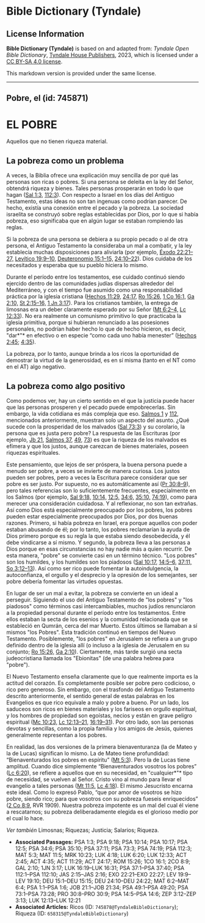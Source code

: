 # Bible Dictionary (Tyndale)

## License Information

**Bible Dictionary (Tyndale)** is based on and adapted from: _Tyndale Open Bible Dictionary_, [Tyndale House Publishers](https://tyndaleopenresources.com/), 2023, which is licensed under a [CC BY-SA 4.0 license](https://creativecommons.org/licenses/by-sa/4.0/legalcode.en).

This markdown version is provided under the same license.



--------------------------------

## Pobre, el (id: 745871)

EL POBRE
========

Aquellos que no tienen riqueza material.

La pobreza como un problema
---------------------------

A veces, la Biblia ofrece una explicación muy sencilla de por qué las personas son ricas o pobres. Si una persona se deleita en la ley del Señor, obtendrá riqueza y bienes. Tales personas prosperarán en todo lo que hagan ([S](https://ref.ly/Ps112:3)[al 1:3,](https://ref.ly/Ps1:3) [112:3](https://ref.ly/Ps112:3)). Con respecto a Israel en los días del Antiguo Testamento, estas ideas no son tan ingenuas como podrían parecer. De hecho, existía una conexión entre el pecado y la pobreza. La sociedad israelita se construyó sobre reglas establecidas por Dios, por lo que si había pobreza, eso significaba que en algún lugar se estaban rompiendo las reglas.

Si la pobreza de una persona se debiera a su propio pecado o al de otra persona, el Antiguo Testamento la consideraba un mal a combatir, y la ley establecía muchas disposiciones para aliviarla (por ejemplo, [Éxodo 22:21–27,](https://ref.ly/Exod22:21-Exod22:27) [Levítico 19:9–10,](https://ref.ly/Lev19:9-Lev19:10) [Deuteronomio 15:1–15,](https://ref.ly/Deut15:1-Deut15:15) [24:10–22](https://ref.ly/Deut24:10-Deut24:22)). Dios cuidaba de los necesitados y esperaba que su pueblo hiciera lo mismo.

Durante el período entre los testamentos, ese cuidado continuó siendo ejercido dentro de las comunidades judías dispersas alrededor del Mediterráneo, y con el tiempo fue asumido como una responsabilidad práctica por la iglesia cristiana ([Hechos 11:29,](https://ref.ly/Acts11:29) [24:17,](https://ref.ly/Acts24:17) [Ro 15:26,](https://ref.ly/Rom15:26) [1 Co 16:1,](https://ref.ly/1Cor16:1) [Ga 2:10,](https://ref.ly/Gal2:10) [St 2:15–16,](https://ref.ly/Jas2:15-Jas2:16) [1 Jn 3:17](https://ref.ly/1John3:17)). Para los cristianos también, la entrega de limosnas era un deber claramente esperado por su Señor ([Mt 6:2–4,](https://ref.ly/Matt6:2-Matt6:4) [Lc 12:33](https://ref.ly/Luke12:33)). No era realmente un comunismo primitivo lo que practicaba la iglesia primitiva, porque si hubieran renunciado a las posesiones personales, no podrían haber hecho lo que de hecho hicieron, es decir, "dar*"* en efectivo o en especie “como cada uno había menester” ([Hechos 2:45](https://ref.ly/Acts2:45); [4:35](https://ref.ly/Acts4:35)).

La pobreza, por lo tanto, aunque brinda a los ricos la oportunidad de demostrar la virtud de la generosidad, es en sí misma (tanto en el NT como en el AT) algo negativo.

La pobreza como algo positivo
-----------------------------

Como podemos ver, hay un cierto sentido en el que la justicia puede hacer que las personas prosperen y el pecado puede empobrecerlas. Sin embargo, la vida cotidiana es más compleja que eso. [Salmos 1](https://ref.ly/Ps1:1-Ps1:6) y [112](https://ref.ly/Ps112:1-Ps112:10), mencionados anteriormente, muestran solo un aspecto del asunto. ¿Qué sucede con la prosperidad de los malvados ([Sal 73:3](https://ref.ly/Ps73:3)) y su corolario, la persona que es justa pero pobre? La respuesta de las Escrituras (por ejemplo, [Jb 21,](https://ref.ly/Job21:1-Job21:34) [Salmos 37](https://ref.ly/Ps37:1-Ps37:40), [49](https://ref.ly/Ps49:1-Ps49:20), [73](https://ref.ly/Ps73:1-Ps73:28)) es que la riqueza de los malvados es efímera y que los justos, aunque carezcan de bienes materiales, poseen riquezas espirituales.

Este pensamiento, que lejos de ser próspera, la buena persona puede a menudo ser pobre, a veces se invierte de manera curiosa. Los justos pueden ser pobres, pero a veces la Escritura parece considerar que ser pobre es ser justo. Por supuesto, no es automáticamente así ([Pr 30:8–9](https://ref.ly/Prov30:8-Prov30:9)), pero tales referencias son lo suficientemente frecuentes, especialmente en los Salmos (por ejemplo, [Sal 9:18,](https://ref.ly/Ps9:18) [10:14,](https://ref.ly/Ps10:14) [12:5,](https://ref.ly/Ps12:5) [34:6,](https://ref.ly/Ps34:6) [35:10,](https://ref.ly/Ps35:10) [74:19](https://ref.ly/Ps74:19)), como para merecer una consideración cuidadosa. Y al reflexionar, no son tan extrañas. Así como Dios está especialmente preocupado por los pobres, los pobres pueden estar especialmente preocupados por Dios, por dos buenas razones. Primero, si había pobreza en Israel, era porque aquellos con poder estaban abusando de él; por lo tanto, los pobres reclamarían la ayuda de Dios primero porque es su regla la que estaba siendo desobedecida, y él debe vindicarse a sí mismo. Y segundo, la pobreza lleva a las personas a Dios porque en esas circunstancias no hay nadie más a quien recurrir. De esta manera, "pobre" se convierte casi en un término técnico. "Los pobres" son los humildes, y los humildes son los piadosos ([Sal 10:17,](https://ref.ly/Ps10:17) [14:5–6,](https://ref.ly/Ps14:5-Ps14:6) [37:11,](https://ref.ly/Ps37:11) [So 3:12–13](https://ref.ly/Zeph3:12-Zeph3:13)). Así como ser rico puede fomentar la autoindulgencia, la autoconfianza, el orgullo y el desprecio y la opresión de los semejantes, ser pobre debería fomentar las virtudes opuestas.

En lugar de ser un mal a evitar, la pobreza se convierte en un ideal a perseguir. Siguiendo el uso del Antiguo Testamento de "los pobres" y "los piadosos" como términos casi intercambiables, muchos judíos renunciaron a la propiedad personal durante el período entre los testamentos. Entre ellos estaban la secta de los esenios y la comunidad relacionada que se estableció en Qumrán, cerca del mar Muerto. Estos últimos se llamaban a sí mismos "los Pobres". Esta tradición continuó en tiempos del Nuevo Testamento. Posiblemente, "los pobres" en Jerusalem se refiera a un grupo definido dentro de la iglesia allí (o incluso a la iglesia de Jerusalem en su conjunto; [Ro 15:26,](https://ref.ly/Rom15:26) [Ga 2:10](https://ref.ly/Gal2:10)). Ciertamente, más tarde surgió una secta judeocristiana llamada los "Ebionitas" (de una palabra hebrea para "pobre").

El Nuevo Testamento enseña claramente que lo que realmente importa es la actitud del corazón. Es completamente posible ser pobre pero codicioso, o rico pero generoso. Sin embargo, con el trasfondo del Antiguo Testamento descrito anteriormente, el sentido general de estas palabras en los Evangelios es que rico equivale a malo y pobre a bueno. Por un lado, los saduceos son ricos en bienes materiales y los fariseos en orgullo espiritual, y los hombres de propiedad son egoístas, necios y están en grave peligro espiritual ([Mc 10:23,](https://ref.ly/Mark10:23) [Lc 12:13–21,](https://ref.ly/Luke12:13-Luke12:21) [16:19–31](https://ref.ly/Luke16:19-Luke16:31)). Por otro lado, son las personas devotas y sencillas, como la propia familia y los amigos de Jesús, quienes generalmente representan a los pobres.

En realidad, las dos versiones de la primera bienaventuranza (la de Mateo y la de Lucas) significan lo mismo. La de Mateo tiene profundidad: “Bienaventurados los pobres en espíritu” ([Mt 5:3](https://ref.ly/Matt5:3)). Pero la de Lucas tiene amplitud. Cuando dice simplemente “Bienaventurados vosotros los pobres” ([Lc 6:20](https://ref.ly/Luke6:20)), se refiere a aquellos que en su necesidad, en "cualquier*"* tipo de necesidad, se vuelven al Señor. Cristo vino al mundo para llevar el evangelio a tales personas ([Mt 11:5,](https://ref.ly/Matt11:5) [Lc 4:18](https://ref.ly/Luke4:18)). El mismo Jesucristo encarna este ideal. Como lo expresó Pablo, “que por amor de vosotros se hizo pobre, siendo rico; para que vosotros con su pobreza fueseis enriquecidos” ([2 Co 8:9](https://ref.ly/2Cor8:9), RVR 1909\). Nuestra pobreza impotente es un mal del cual él viene a rescatarnos; su pobreza deliberadamente elegida es el glorioso medio por el cual lo hace.

*Ver también* Limosnas; Riquezas; Justicia; Salarios; Riqueza.

* **Associated Passages:** PSA 1:3; PSA 9:18; PSA 10:14; PSA 10:17; PSA 12:5; PSA 34:6; PSA 35:10; PSA 37:11; PSA 73:3; PSA 74:19; PSA 112:3; MAT 5:3; MAT 11:5; MRK 10:23; LUK 4:18; LUK 6:20; LUK 12:33; ACT 2:45; ACT 4:35; ACT 11:29; ACT 24:17; ROM 15:26; 1CO 16:1; 2CO 8:9; GAL 2:10; 1JN 3:17; LUK 16:19–LUK 16:31; PSA 37:1–PSA 37:40; PSA 112:1–PSA 112:10; JAS 2:15–JAS 2:16; EXO 22:21–EXO 22:27; LEV 19:9–LEV 19:10; DEU 15:1–DEU 15:15; DEU 24:10–DEU 24:22; MAT 6:2–MAT 6:4; PSA 1:1–PSA 1:6; JOB 21:1–JOB 21:34; PSA 49:1–PSA 49:20; PSA 73:1–PSA 73:28; PRO 30:8–PRO 30:9; PSA 14:5–PSA 14:6; ZEP 3:12–ZEP 3:13; LUK 12:13–LUK 12:21
* **Associated Articles:** Ricos (ID: `745878@TyndaleBibleDictionary`); Riqueza (ID: `658315@TyndaleBibleDictionary`)

